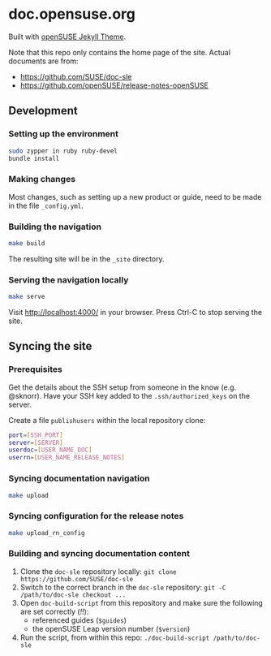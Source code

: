 # doc.opensuse.org

Built with [openSUSE Jekyll Theme](https://github.com/openSUSE/jekyll-theme).

Note that this repo only contains the home page of the site.
Actual documents are from:

- https://github.com/SUSE/doc-sle
- https://github.com/openSUSE/release-notes-openSUSE

## Development

### Setting up the environment

```bash
sudo zypper in ruby ruby-devel
bundle install
```

### Making changes

Most changes, such as setting up a new product or guide, need to be made in the file `_config.yml`.


### Building the navigation

```bash
make build
```

The resulting site will be in the `_site` directory.

### Serving the navigation locally

```bash
make serve
```

Visit <http://localhost:4000/> in your browser.
Press Ctrl-C to stop serving the site.


## Syncing the site

### Prerequisites

Get the details about the SSH setup from someone in the know (e.g. @sknorr).
Have your SSH key added to the `.ssh/authorized_keys` on the server.

Create a file `publishusers` within the local repository clone:

```bash
port=[SSH_PORT]
server=[SERVER]
userdoc=[USER_NAME_DOC]
userrn=[USER_NAME_RELEASE_NOTES]
```

### Syncing documentation navigation

```bash
make upload
```

### Syncing configuration for the release notes

```bash
make upload_rn_config
```

### Building and syncing documentation content

1. Clone the `doc-sle` repository locally: `git clone https://github.com/SUSE/doc-sle`
2. Switch to the correct branch in the `doc-sle` repository: `git -C /path/to/doc-sle checkout ...`
3. Open `doc-build-script` from this repository and make sure the following are set correctly (*!!*):
   * referenced guides (`$guides`)
   * the openSUSE Leap version number (`$version`)
4. Run the script, from within this repo: `./doc-build-script /path/to/doc-sle`
